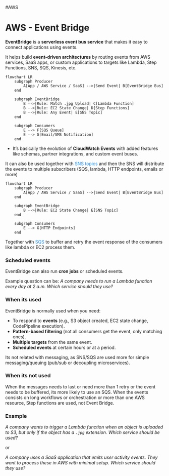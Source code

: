 #AWS 

# AWS - Event Bridge

**EventBridge** is a **serverless event bus service** that makes it easy to connect applications using events.

It helps build **event-driven architectures** by routing events from AWS services, SaaS apps, or custom applications to targets like Lambda, Step Functions, SNS, SQS, Kinesis, etc.

```mermaid
flowchart LR
    subgraph Producer
        A[App / AWS Service / SaaS] -->|Send Event| B[EventBridge Bus]
    end

    subgraph EventBridge
        B -->|Rule: Match .jpg Upload| C[Lambda Function]
        B -->|Rule: EC2 State Change| D[Step Functions]
        B -->|Rule: Any Event| E[SNS Topic]
    end

    subgraph Consumers
        E --> F[SQS Queue]
        E --> G[Email/SMS Notification]
    end
```

    
- It’s basically the evolution of **CloudWatch Events** with added features like schemas, partner integrations, and custom event buses.

It can also be used together with <span style="color: DodgerBlue">SNS topics</span> and then the SNS will distribute the events to multiple subscribers (SQS, lambda, HTTP endpoints, emails or more)

```mermaid
flowchart LR
    subgraph Producer
        A[App / AWS Service / SaaS] -->|Send Event| B[EventBridge Bus]
    end

    subgraph EventBridge
        B -->|Rule: EC2 State Change| E[SNS Topic]
    end

    subgraph Consumers
        E --> G[HTTP Endpoints]
    end
```
Together with <span style="color:DodgerBlue;">SQS</span> to buffer and retry the event response of the consumers like lambda or EC2 process them. 

### Scheduled events

EventBridge can also run **cron jobs** or scheduled events.

Example question can be: *A company needs to run a Lambda function every day at 2 a.m. Which service should they use?*

### When its used

EventBridge is normally used when you need:
- To respond to **events** (e.g., S3 object created, EC2 state change, CodePipeline execution).
- **Pattern-based filtering** (not all consumers get the event, only matching ones).     
- **Multiple targets** from the same event.
- **Scheduled events** at certain hours or at a period.  

Its not related with messaging, as SNS/SQS are used more for simple messaging/queuing (pub/sub or decoupling microservices).

### When its not used

When the messages needs to last or need more than 1 retry or the event needs to be buffered, its more likely to use an SQS. 
When the events consists on long workflows or orchestration or more than one AWS resource, Step functions are used, not Event Bridge. 

### Example

*A company wants to trigger a Lambda function when an object is uploaded to S3, but only if the object has a `.jpg` extension. Which service should be used?*

or 

*A company uses a SaaS application that emits user activity events. They want to process these in AWS with minimal setup. Which service should they use?* 